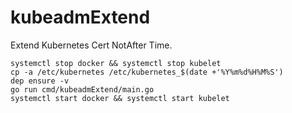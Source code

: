 # kubeadmExtend


Extend Kubernetes Cert NotAfter Time.

```
systemctl stop docker && systemctl stop kubelet
cp -a /etc/kubernetes /etc/kubernetes_$(date +'%Y%m%d%H%M%S')
dep ensure -v
go run cmd/kubeadmExtend/main.go
systemctl start docker && systemctl start kubelet
```